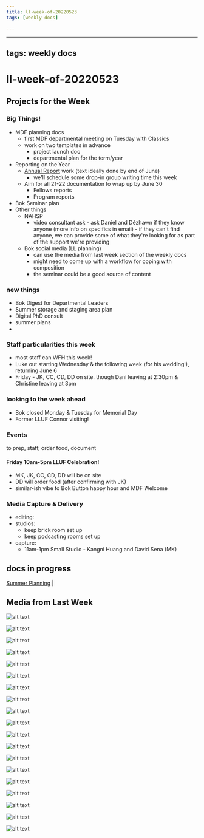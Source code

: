 ```yaml
---
title: ll-week-of-20220523
tags: [weekly docs]

---
```


---
tags: weekly docs
---

# ll-week-of-20220523


## Projects for the Week

### Big Things!


* MDF planning docs
    * first MDF departmental meeting on Tuesday with Classics
    * work on two templates in advance
        * project launch doc
        * departmental plan for the term/year
* Reporting on the Year
    * [Annual Report](https://docs.google.com/document/d/1lAfT2LDrC7ra_hTN7klfPXU4wm7BKEheZuDH_7t09HA/edit#) work (text ideally done by end of June)
        * we'll schedule some drop-in group writing time this week
    * Aim for all 21-22 documentation to wrap up by June 30
        * Fellows reports
        * Program reports
* Bok Seminar plan
* Other things
    * NAHSP
        * video consultant ask - ask Daniel and Dézhawn if they know anyone (more info on specifics in email) - if they can't find anyone, we can provide some of what they're looking for as part of the support we're providing
    * Bok social media (LL planning)
        * can use the media from last week section of the weekly docs
        * might need to come up with a workflow for coping with composition
        * the seminar could be a good source of content

### new things

- Bok Digest for Departmental Leaders
- Summer storage and staging area plan
- Digital PhD consult
- summer plans
- 

### Staff particularities this week
* most staff can WFH this week!
* Luke out starting Wednesday & the following week (for his wedding!), returning June 6
* Friday - JK, CC, CD, DD on site. though Dani leaving at 2:30pm & Christine leaving at 3pm

### looking to the week ahead
* Bok closed Monday & Tuesday for Memorial Day
* Former LLUF Connor visiting!

### Events
to prep, staff, order food, document
#### Friday 10am-5pm LLUF Celebration!
* MK, JK, CC, CD, DD will be on site
* DD will order food (after confirming with JK)
* similar-ish vibe to Bok Button happy hour and MDF Welcome



### Media Capture & Delivery
* editing:
* studios:
    * keep brick room set up
    * keep podcasting rooms set up
* capture:
    * 11am-1pm Small Studio - Kangni Huang and David Sena (MK)    

## docs in progress

[Summer Planning](https://hackmd.io/sEVz4Tn9Q46HDZ8SD5Wk0A?view) | 


## Media from Last Week

![alt text](https://files.slack.com/files-pri/T0HTW3H0V-F03G6F4V8M6/glow-test-2_200.gif?pub_secret=376cad553f)

![alt text](https://files.slack.com/files-pri/T0HTW3H0V-F03FEKU29CN/screen_shot_2022-05-16_at_11.15.59_am-bw.png?pub_secret=248d915f0b)

![alt text](https://files.slack.com/files-pri/T0HTW3H0V-F03FEM5PMPY/screen_shot_2022-05-16_at_11.24.37_am-bw.png?pub_secret=cdfadb3acd)

![alt text](https://files.slack.com/files-pri/T0HTW3H0V-F03FKC3NGSH/ll.bts.hololens_sparklingmarlon_360.gif?pub_secret=4379cd1975)

![alt text](https://files.slack.com/files-pri/T0HTW3H0V-F03G1GVLBPT/stickers_palettes.jpg?pub_secret=98c7c2a171)

![alt text](https://files.slack.com/files-pri/T0HTW3H0V-F03FR9PEW7N/image.png?pub_secret=5ca9a65006)

![alt text](https://files.slack.com/files-pri/T0HTW3H0V-F03FWQCM10D/ammara_test_button.jpg?pub_secret=c6fdcbb1fc)

![alt text](https://files.slack.com/files-pri/T0HTW3H0V-F03G3QDKNDA/image_from_ios.jpg?pub_secret=acb6bbcafe)

![alt text](https://files.slack.com/files-pri/T0HTW3H0V-F03GXAYMLHE/image_from_ios.jpg?pub_secret=c9b7b0eedf)

![alt text](https://files.slack.com/files-pri/T0HTW3H0V-F03G7P8U0RZ/image_from_ios.jpg?pub_secret=742528fe92)

![alt text](https://files.slack.com/files-pri/T0HTW3H0V-F03GREV7F17/mdf-event-1.jpg?pub_secret=b69e5a5b2a)

![alt text](https://files.slack.com/files-pri/T0HTW3H0V-F03GCR400BV/screen_shot_2022-05-20_at_1.01.30_pm.jpg?pub_secret=607d0a4a39)

![alt text](https://files.slack.com/files-pri/T0HTW3H0V-F03G678BPNJ/screen_shot_2022-05-20_at_12.58.05_pm.jpg?pub_secret=88c2dd12a5)

![alt text](https://files.slack.com/files-pri/T0HTW3H0V-F03G0EKB9RV/ignacio-2.jpg?pub_secret=a1a906a3f2)

![alt text](https://files.slack.com/files-pri/T0HTW3H0V-F03GJS3RFPW/anna-4.jpg?pub_secret=53690b4b37)

![alt text](https://files.slack.com/files-pri/T0HTW3H0V-F03G1TLNR7H/truss-ghost_405.gif?pub_secret=d75e729bcc)

![alt text](https://files.slack.com/files-pri/T0HTW3H0V-F03G0EPJ5F1/d88a44e7-4552-45f5-90fc-5f8a4b06f09a_1_105_c.jpeg?pub_secret=13087a077b)

![alt text](https://files.slack.com/files-pri/T0HTW3H0V-F03GF7MGDBL/quick-pipes-to-scale.jpg?pub_secret=4207cdab68)

![alt text](https://files.slack.com/files-pri/T0HTW3H0V-F03G1TJFYP9/l-test-004_720.gif?pub_secret=cf8d037373)

